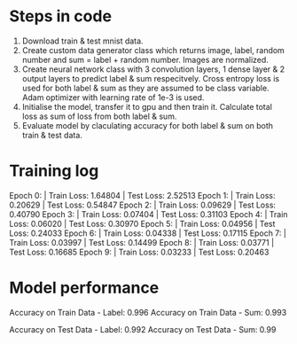 # Steps in code

1. Download train & test mnist data.
2. Create custom data generator class which returns image, label, random number and sum = label + random number. Images are normalized.
3. Create neural network class with 3 convolution layers, 1 dense layer & 2 output layers to predict label & sum respecitvely. Cross entropy loss is used for both label & sum as they are assumed to be class variable. Adam optimizer with learning rate of 1e-3 is used.
4. Initialise the model, transfer it to gpu and then train it. Calculate total loss as sum of loss from both label & sum.
5. Evaluate model by claculating accuracy for both label & sum on both train & test data.


# Training log

Epoch 0: | Train Loss: 1.64804 | Test Loss: 2.52513
Epoch 1: | Train Loss: 0.20629 | Test Loss: 0.54847
Epoch 2: | Train Loss: 0.09629 | Test Loss: 0.40790
Epoch 3: | Train Loss: 0.07404 | Test Loss: 0.31103
Epoch 4: | Train Loss: 0.06020 | Test Loss: 0.30970
Epoch 5: | Train Loss: 0.04956 | Test Loss: 0.24033
Epoch 6: | Train Loss: 0.04338 | Test Loss: 0.17115
Epoch 7: | Train Loss: 0.03997 | Test Loss: 0.14499
Epoch 8: | Train Loss: 0.03771 | Test Loss: 0.16685
Epoch 9: | Train Loss: 0.03233 | Test Loss: 0.20463


# Model performance 

Accuracy on Train Data - Label:  0.996
Accuracy on Train Data - Sum:  0.993

Accuracy on Test Data - Label:  0.992
Accuracy on Test Data - Sum:  0.99
